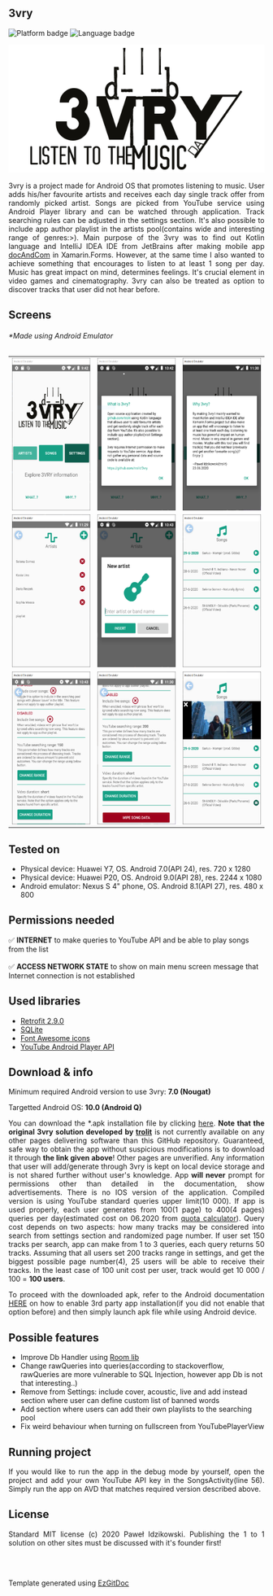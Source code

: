 <h2>3vry</h2>

<img src="https://img.shields.io/badge/Platform-Android-red?color=2DE22B&style=flat-square" alt="Platform badge"/> <img src="https://img.shields.io/badge/Supported language-EN-red?color=E41570&style=flat-square" alt="Language badge"/>

<p align="center"><img src="https://raw.githubusercontent.com/trolit/3vry/images/images/logo.png" width="550" alt="3vry logo"></p>

<p align="justify">3vry is a project made for Android OS that promotes listening to music. User adds his/her favourite artists and receives each day single track offer from randomly picked artist. Songs are picked from YouTube service using Android Player library and can be watched through application. Track searching rules can be adjusted in the settings section. It's also possible to include app author playlist in the artists pool(contains wide and interesting range of genres:>). Main purpose of the 3vry was to find out Kotlin language and IntelliJ IDEA IDE from JetBrains after making mobile app <a href="https://github.com/trolit/document-and-compare">docAndCom</a> in Xamarin.Forms. However, at the same time I also wanted to achieve something that encourages to listen to at least 1 song per day. Music has great impact on mind, determines feelings. It's crucial element in video games and cinematography. 3vry can also be treated as option to discover tracks that user did not hear before.</p>

<h2>Screens</h2>
<h6>*Made using Android Emulator </h6>

| | | |
| :---: | :---: | :---: |
| <img src="https://raw.githubusercontent.com/trolit/3vry/images/images/1.PNG" alt="#toadd" height="300"/> | <img src="https://raw.githubusercontent.com/trolit/3vry/images/images/2.PNG" alt="#toadd" height="300"/> | <img src="https://raw.githubusercontent.com/trolit/3vry/images/images/3.PNG" alt="#toadd" height="300"/> |
| <img src="https://raw.githubusercontent.com/trolit/3vry/images/images/4.PNG" alt="#toadd" height="300"/> | <img src="https://raw.githubusercontent.com/trolit/3vry/images/images/5.PNG" alt="#toadd" height="300"/> | <img src="https://raw.githubusercontent.com/trolit/3vry/images/images/6.PNG" alt="#toadd" height="300"/> |
| <img src="https://raw.githubusercontent.com/trolit/3vry/images/images/7.PNG" alt="#toadd" height="300"/> | <img src="https://raw.githubusercontent.com/trolit/3vry/images/images/8.PNG" alt="#toadd" height="300"/> | <img src="https://raw.githubusercontent.com/trolit/3vry/images/images/9.PNG" alt="#toadd" height="300"/> |
<!-- For image table, it's highly recommended to have the same resolution images. 
 To find best results(no stretches, equal cells), both axis should be adjusted manually. -->

<h2>Tested on</h2>

- Physical device: Huawei Y7, OS. Android 7.0(API 24), res. 720 x 1280
- Physical device: Huawei P20, OS. Android 9.0(API 28), res. 2244 x 1080
- Android emulator: Nexus S 4" phone, OS. Android 8.1(API 27), res. 480 x 800

<h2>Permissions needed</h2>

:white_check_mark: <strong>INTERNET</strong> to make queries to YouTube API and be able to play songs from the list<br><br>
:white_check_mark: <strong>ACCESS NETWORK STATE</strong> to show on main menu screen message that Internet connection is not established <br>
<!-- If you did not specify icon, simply overwrite Id put between : : characters with desired icon name -->
<!-- Supported by GitHub icon list can be found here: https://gist.github.com/rxaviers/7360908 -->

<h2>Used libraries</h2>

- <a href="https://github.com/square/retrofit">Retrofit 2.9.0</a>
- <a href="https://github.com/sqlite/sqlite">SQLite</a>
- <a href="https://fontawesome.com/">Font Awesome icons</a>
- <a href="https://developers.google.com/youtube/android/player/downloads">YouTube Android Player API</a>

<h2>Download & info</h2>

Minimum required Android version to use 3vry: <strong>7.0 (Nougat)</strong>

Targetted Android OS: <strong>10.0 (Android Q)</strong>

<p align="justify">You can download the *.apk installation file by clicking <a href="https://github.com/trolit/3vry/releases/download/v1.0/3vry.apk">here</a>. <strong>Note that the original 3vry solution developed by <a href="https://github.com/trolit">trolit</a></strong> is not currently available on any other pages delivering software than this GitHub repository. Guaranteed, safe way to obtain the app without suspicious modifications is to download it through <strong>the link given above</strong>! Other pages are unverified. Any information that user will add/generate through 3vry is kept on local device storage and is not shared further without user's knowledge. App <strong>will never</strong> prompt for permissions other than detailed in the documentation, show advertisements. There is no IOS version of the application. Compiled version is using YouTube standard queries upper limit(10 000). If app is used properly, each user generates from 100(1 page) to 400(4 pages) queries per day(estimated cost on 06.2020 from <a href="https://developers.google.com/youtube/v3/determine_quota_cost">quota calculator</a>). Query cost depends on two aspects: how many tracks may be considered into search from settings section and randomized page number. If user set 150 tracks per search, app can make from 1 to 3 queries, each query returns 50 tracks. Assuming that all users set 200 tracks range in settings, and get the biggest possible page number(4), 25 users will be able to receive their tracks. In the least case of 100 unit cost per user, track would get 10 000 / 100 = <strong>100 users</strong>.</p>

<p align="justify">To proceed with the downloaded apk, refer to the Android documentation <a href="https://developer.android.com/studio/publish#publishing-unknown">HERE</a> on how to enable 3rd party app installation(if you did not enable that option before) and then simply launch apk file while using Android device. </p>

<h2>Possible features</h2>

- Improve Db Handler using <a href="https://developer.android.com/topic/libraries/architecture/room">Room lib</a>
- Change rawQueries into queries(according to stackoverflow, rawQueries are more vulnerable to SQL Injection, however app Db is not that interesting..)
- Remove from Settings: include cover, acoustic, live and add instead section where user can define custom list of banned words
- Add section where users can add their own playlists to the searching pool
- Fix weird behaviour when turning on fullscreen from YouTubePlayerView 

<h2>Running project</h2>

<p align="justify">If you would like to run the app in the debug mode by yourself, open the project and add your own YouTube API key in the SongsActivity(line 56). Simply run the app on AVD that matches required version described above.</p>

<h2>License</h2>

<p align="justify">Standard MIT license (c) 2020 Paweł Idzikowski. Publishing the 1 to 1 solution on other sites must be discussed with it's founder first!</p>

<br/>
<br/>

Template generated using <a href="https://github.com/trolit/EzGitDoc">EzGitDoc</a>
